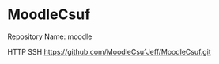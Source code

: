 MoodleCsuf
==========
Repository Name: moodle

HTTP SSH https://github.com/MoodleCsufJeff/MoodleCsuf.git
